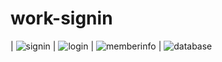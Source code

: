 # work-signin
|
![signin](https://user-images.githubusercontent.com/73812196/105280544-5ec0c300-5bed-11eb-8f34-5c4f1ef54336.jpg)
|
![login](https://user-images.githubusercontent.com/73812196/105280598-7730dd80-5bed-11eb-99aa-2253a8f35ffb.jpg)
|
![memberinfo](https://user-images.githubusercontent.com/73812196/105280614-7e57eb80-5bed-11eb-8f25-0fbd0e3b8dd3.jpg)
|
![database](https://user-images.githubusercontent.com/73812196/105280618-81eb7280-5bed-11eb-8f17-6160f840d3c3.jpg)
